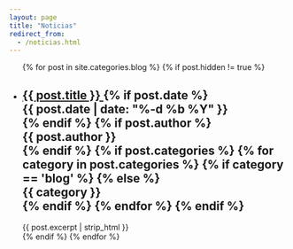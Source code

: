 ```yaml
---
layout: page
title: "Noticias"
redirect_from:
  - /noticias.html
---
```


<ul class="post-list">
  {% for post in site.categories.blog %}
  {% if post.hidden != true %}
  <li>
    <h2>
      <a class="post-link" href="{{ post.url | prepend: site.baseurl }}">
          {{ post.title }}
      </a>
    {% if post.date %}
        <div class="chip">
            <span class="post-meta">
                {{ post.date | date: "%-d %b %Y" }}
            </span>
        </div>
    {% endif %}
    {% if post.author %}
        <div class="chip">
            <span class="post-meta">
                {{ post.author }}
            </span>
        </div>
    {% endif %}
    {% if post.categories %}
        {% for category in post.categories %}
            {% if category == 'blog' %}
            {% else %}
                <div class="chip">
                    <span class="post-meta">
                        {{ category }}
                    </span>
                </div>
            {% endif %}
        {% endfor %}
    {% endif %}
    </h2>
    <div class="entry-content">
        {{ post.excerpt | strip_html }}
    </div>
  </li>
  <div class="divider"></div>
  {% endif %}
  {% endfor %}
  </ul>
